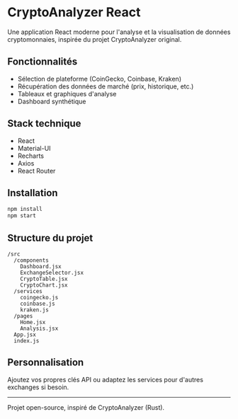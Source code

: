 # CryptoAnalyzer React

Une application React moderne pour l'analyse et la visualisation de données cryptomonnaies, inspirée du projet CryptoAnalyzer original.

## Fonctionnalités
- Sélection de plateforme (CoinGecko, Coinbase, Kraken)
- Récupération des données de marché (prix, historique, etc.)
- Tableaux et graphiques d'analyse
- Dashboard synthétique

## Stack technique
- React
- Material-UI
- Recharts
- Axios
- React Router

## Installation
```bash
npm install
npm start
```

## Structure du projet
```
/src
  /components
    Dashboard.jsx
    ExchangeSelector.jsx
    CryptoTable.jsx
    CryptoChart.jsx
  /services
    coingecko.js
    coinbase.js
    kraken.js
  /pages
    Home.jsx
    Analysis.jsx
  App.jsx
  index.js
```

## Personnalisation
Ajoutez vos propres clés API ou adaptez les services pour d'autres exchanges si besoin.

---
Projet open-source, inspiré de CryptoAnalyzer (Rust). 